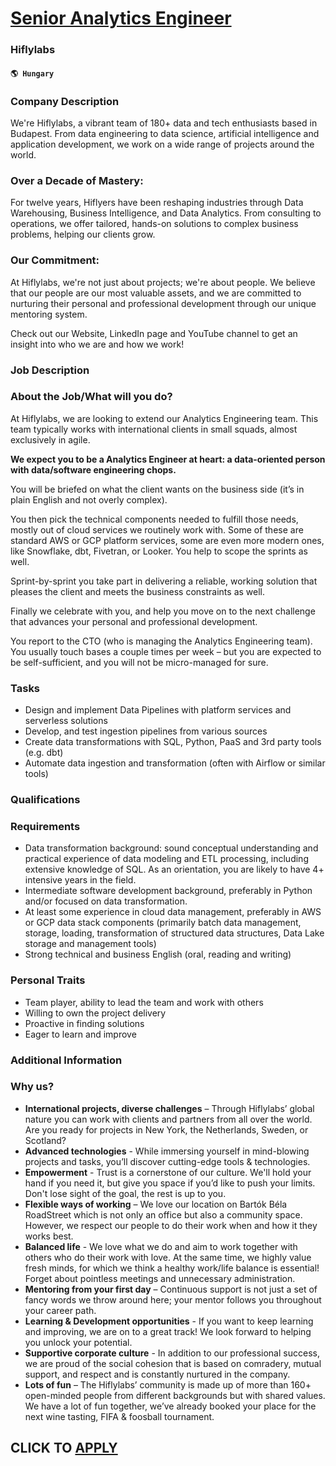 # [Senior Analytics Engineer](https://www.remotewlb.com/apply/senior-analytics-engineer-57329)  
### Hiflylabs  
#### `🌎 Hungary`  

### Company Description

We're Hiflylabs, a vibrant team of 180+ data and tech enthusiasts based in Budapest. From data engineering to data science, artificial intelligence and application development, we work on a wide range of projects around the world.

### Over a Decade of Mastery:

For twelve years, Hiflyers have been reshaping industries through Data Warehousing, Business Intelligence, and Data Analytics. From consulting to operations, we offer tailored, hands-on solutions to complex business problems, helping our clients grow.

### Our Commitment:

At Hiflylabs, we're not just about projects; we're about people. We believe that our people are our most valuable assets, and we are committed to nurturing their personal and professional development through our unique mentoring system.

Check out our Website, LinkedIn page and YouTube channel to get an insight into who we are and how we work!

### Job Description

### About **the Job/What will you do?**

At Hiflylabs, we are looking to extend our Analytics Engineering team. This team typically works with international clients in small squads, almost exclusively in agile.

 **We expect you to be a Analytics Engineer at heart: a data-oriented person with data/software engineering chops.**

You will be briefed on what the client wants on the business side (it’s in plain English and not overly complex).

You then pick the technical components needed to fulfill those needs, mostly out of cloud services we routinely work with. Some of these are standard AWS or GCP platform services, some are even more modern ones, like Snowflake, dbt, Fivetran, or Looker. You help to scope the sprints as well.

Sprint-by-sprint you take part in delivering a reliable, working solution that pleases the client and meets the business constraints as well.

Finally we celebrate with you, and help you move on to the next challenge that advances your personal and professional development.

You report to the CTO (who is managing the Analytics Engineering team). You usually touch bases a couple times per week – but you are expected to be self-sufficient, and you will not be micro-managed for sure.

### Tasks

  * Design and implement Data Pipelines with platform services and serverless solutions
  * Develop, and test ingestion pipelines from various sources
  * Create data transformations with SQL, Python, PaaS and 3rd party tools (e.g. dbt)
  * Automate data ingestion and transformation (often with Airflow or similar tools)

### Qualifications

### Requirements

  * Data transformation background: sound conceptual understanding and practical experience of data modeling and ETL processing, including extensive knowledge of SQL. As an orientation, you are likely to have 4+ intensive years in the field.
  * Intermediate software development background, preferably in Python and/or focused on data transformation.
  * At least some experience in cloud data management, preferably in AWS or GCP data stack components (primarily batch data management, storage, loading, transformation of structured data structures, Data Lake storage and management tools)
  * Strong technical and business English (oral, reading and writing)

### Personal Traits

  * Team player, ability to lead the team and work with others
  * Willing to own the project delivery
  * Proactive in finding solutions
  * Eager to learn and improve

### Additional Information

### Why us?

  * **International projects, diverse challenges** – Through Hiflylabs’ global nature you can work with clients and partners from all over the world. Are you ready for projects in New York, the Netherlands, Sweden, or Scotland?
  * **Advanced technologies** \- While immersing yourself in mind-blowing projects and tasks, you’ll discover cutting-edge tools & technologies.
  * **Empowerment** \- Trust is a cornerstone of our culture. We'll hold your hand if you need it, but give you space if you’d like to push your limits. Don't lose sight of the goal, the rest is up to you. 
  * **Flexible ways of working** – We love our location on Bartók Béla RoadStreet which is not only an office but also a community space. However, we respect our people to do their work when and how it they works best. 
  * **Balanced life** \- We love what we do and aim to work together with others who do their work with love. At the same time, we highly value fresh minds, for which we think a healthy work/life balance is essential! Forget about pointless meetings and unnecessary administration.
  * **Mentoring from your first day** – Continuous support is not just a set of fancy words we throw around here; your mentor follows you throughout your career path.
  * **Learning & Development opportunities** \- If you want to keep learning and improving, we are on to a great track! We look forward to helping you unlock your potential.
  * **Supportive corporate culture** \- In addition to our professional success, we are proud of the social cohesion that is based on comradery, mutual support, and respect and is constantly nurtured in the company.
  * **Lots of fun** – The Hiflylabs’ community is made up of more than 160+ open-minded people from different backgrounds but with shared values. We have a lot of fun together, we’ve already booked your place for the next wine tasting, FIFA & foosball tournament.

  
## CLICK TO [APPLY](https://www.remotewlb.com/apply/senior-analytics-engineer-57329)

